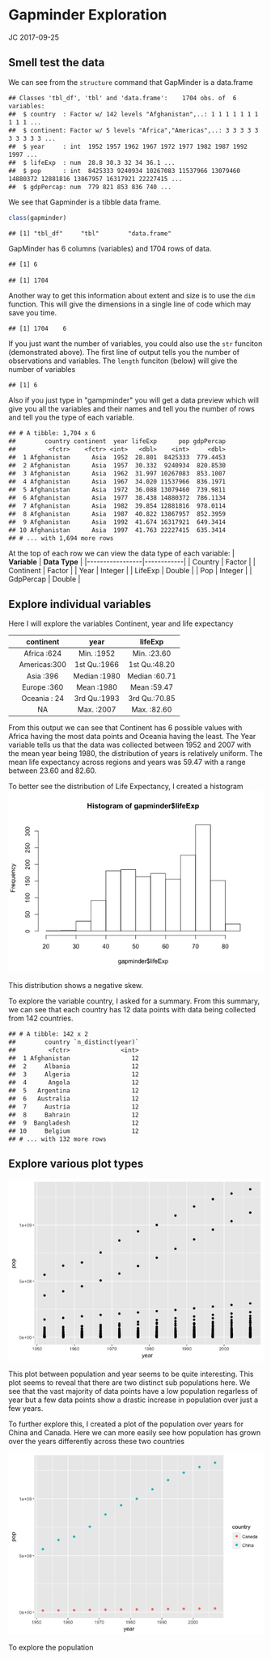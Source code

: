 Gapminder Exploration
================
JC
2017-09-25

Smell test the data
-------------------

We can see from the `structure` command that GapMinder is a data.frame

    ## Classes 'tbl_df', 'tbl' and 'data.frame':    1704 obs. of  6 variables:
    ##  $ country  : Factor w/ 142 levels "Afghanistan",..: 1 1 1 1 1 1 1 1 1 1 ...
    ##  $ continent: Factor w/ 5 levels "Africa","Americas",..: 3 3 3 3 3 3 3 3 3 3 ...
    ##  $ year     : int  1952 1957 1962 1967 1972 1977 1982 1987 1992 1997 ...
    ##  $ lifeExp  : num  28.8 30.3 32 34 36.1 ...
    ##  $ pop      : int  8425333 9240934 10267083 11537966 13079460 14880372 12881816 13867957 16317921 22227415 ...
    ##  $ gdpPercap: num  779 821 853 836 740 ...

We see that Gapminder is a tibble data frame.

``` r
class(gapminder)
```

    ## [1] "tbl_df"     "tbl"        "data.frame"

GapMinder has 6 columns (variables) and 1704 rows of data.

    ## [1] 6

    ## [1] 1704

Another way to get this information about extent and size is to use the `dim` function. This will give the dimensions in a single line of code which may save you time.

    ## [1] 1704    6

If you just want the number of variables, you could also use the `str` funciton (demonstrated above). The first line of output tells you the number of observations and variables. The `length` funciton (below) will give the number of variables

    ## [1] 6

Also if you just type in "gampminder" you will get a data preview which will give you all the variables and their names and tell you the number of rows and tell you the type of each variable.

    ## # A tibble: 1,704 x 6
    ##        country continent  year lifeExp      pop gdpPercap
    ##         <fctr>    <fctr> <int>   <dbl>    <int>     <dbl>
    ##  1 Afghanistan      Asia  1952  28.801  8425333  779.4453
    ##  2 Afghanistan      Asia  1957  30.332  9240934  820.8530
    ##  3 Afghanistan      Asia  1962  31.997 10267083  853.1007
    ##  4 Afghanistan      Asia  1967  34.020 11537966  836.1971
    ##  5 Afghanistan      Asia  1972  36.088 13079460  739.9811
    ##  6 Afghanistan      Asia  1977  38.438 14880372  786.1134
    ##  7 Afghanistan      Asia  1982  39.854 12881816  978.0114
    ##  8 Afghanistan      Asia  1987  40.822 13867957  852.3959
    ##  9 Afghanistan      Asia  1992  41.674 16317921  649.3414
    ## 10 Afghanistan      Asia  1997  41.763 22227415  635.3414
    ## # ... with 1,694 more rows

At the top of each row we can view the data type of each variable: | **Variable** | **Data Type** | |-----------------|------------| | Country | Factor | | Continent | Factor | | Year | Integer | | LifeExp | Double | | Pop | Integer | | GdpPercap | Double |

Explore individual variables
----------------------------

Here I will explore the variables Continent, year and life expectancy

|     |   continent  |     year     |    lifeExp    |
|-----|:------------:|:------------:|:-------------:|
|     |  Africa :624 |  Min. :1952  |  Min. :23.60  |
|     | Americas:300 | 1st Qu.:1966 | 1st Qu.:48.20 |
|     |   Asia :396  | Median :1980 | Median :60.71 |
|     |  Europe :360 |  Mean :1980  |  Mean :59.47  |
|     | Oceania : 24 | 3rd Qu.:1993 | 3rd Qu.:70.85 |
|     |      NA      |  Max. :2007  |  Max. :82.60  |

From this output we can see that Continent has 6 possible values with Africa having the most data points and Oceania having the least. The Year variable tells us that the data was collected between 1952 and 2007 with the mean year being 1980, the distribution of years is relatively uniform. The mean life expectancy across regions and years was 59.47 with a range between 23.60 and 82.60.

To better see the distribution of Life Expectancy, I created a histogram ![](Gapminder_explore_files/figure-markdown_github-ascii_identifiers/unnamed-chunk-9-1.png)

This distribution shows a negative skew.

To explore the variable country, I asked for a summary. From this summary, we can see that each country has 12 data points with data being collected from 142 countries.

    ## # A tibble: 142 x 2
    ##        country `n_distinct(year)`
    ##         <fctr>              <int>
    ##  1 Afghanistan                 12
    ##  2     Albania                 12
    ##  3     Algeria                 12
    ##  4      Angola                 12
    ##  5   Argentina                 12
    ##  6   Australia                 12
    ##  7     Austria                 12
    ##  8     Bahrain                 12
    ##  9  Bangladesh                 12
    ## 10     Belgium                 12
    ## # ... with 132 more rows

Explore various plot types
--------------------------

![](Gapminder_explore_files/figure-markdown_github-ascii_identifiers/unnamed-chunk-11-1.png)

This plot between population and year seems to be quite interesting. This plot seems to reveal that there are two distinct sub populations here. We see that the vast majority of data points have a low population regarless of year but a few data points show a drastic increase in population over just a few years.

To further explore this, I created a plot of the population over years for China and Canada. Here we can more easily see how population has grown over the years differently across these two countries

![](Gapminder_explore_files/figure-markdown_github-ascii_identifiers/unnamed-chunk-12-1.png)

To explore the population
